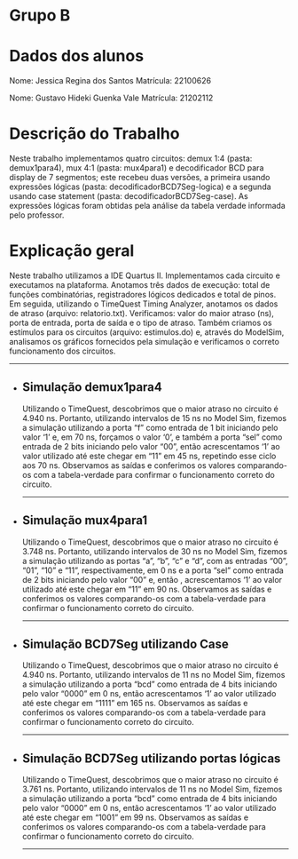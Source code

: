 # Grupo B

# Dados dos alunos
Nome: Jessica Regina dos Santos 
Matrícula: 22100626

Nome: Gustavo Hideki Guenka Vale
Matrícula: 21202112

# Descrição do Trabalho
Neste trabalho implementamos quatro circuitos: demux 1:4 (pasta: demux1para4), mux 4:1 (pasta: mux4para1) e decodificador BCD para display de 7 segmentos; este recebeu duas versões, a primeira usando expressões lógicas (pasta: decodificadorBCD7Seg-logica) e a segunda usando case statement (pasta: decodificadorBCD7Seg-case). As expressões lógicas foram obtidas pela análise da tabela verdade informada pelo professor.

# Explicação geral
Neste trabalho utilizamos a IDE Quartus II. Implementamos cada circuito e executamos na plataforma. Anotamos três dados de execução: total de funções combinatórias, registradores lógicos dedicados e total de pinos. Em seguida, utilizando o TimeQuest Timing Analyzer, anotamos os dados de atraso (arquivo: relatorio.txt). Verificamos: valor do maior atraso (ns), porta de entrada, porta de saída e o tipo de atraso. Também criamos os estímulos para os circuitos (arquivo: estimulos.do) e, através do ModelSim, analisamos os gráficos fornecidos pela simulação e verificamos o correto funcionamento dos circuitos.

---

- ## Simulação demux1para4
    Utilizando o TimeQuest, descobrimos que o maior atraso no circuito é 4.940 ns. Portanto, utilizando intervalos de 15 ns no Model Sim, fizemos a simulação utilizando a porta “f” como entrada de 1 bit iniciando pelo valor ‘1’ e, em 70 ns, forçamos o valor ‘0’, e também a porta “sel” como entrada de 2 bits iniciando pelo valor “00”, então acrescentamos ‘1’ ao valor utilizado até este chegar em “11” em 45 ns, repetindo esse ciclo aos 70 ns. Observamos as saídas e conferimos os valores comparando-os com a tabela-verdade para confirmar o funcionamento correto do circuito.

    ---


- ## Simulação mux4para1
    Utilizando o TimeQuest, descobrimos que o maior atraso no circuito é 3.748 ns. Portanto, utilizando intervalos de 30 ns no Model Sim, fizemos a simulação utilizando as portas “a”, “b”, “c” e “d”, com as entradas “00”, “01”, “10” e “11”, respectivamente, em 0 ns e a  porta “sel” como entrada de 2 bits iniciando pelo valor “00” e, então , acrescentamos ‘1’ ao valor utilizado até este chegar em “11” em 90 ns. Observamos as saídas e conferimos os valores comparando-os com a tabela-verdade para confirmar o funcionamento correto do circuito.

    ---

- ## Simulação BCD7Seg utilizando Case
    Utilizando o TimeQuest, descobrimos que o maior atraso no circuito é 4.940 ns. Portanto, utilizando intervalos de 11 ns no Model Sim, fizemos a simulação utilizando a porta “bcd” como entrada de 4 bits iniciando pelo valor “0000” em 0 ns, então acrescentamos ‘1’ ao valor utilizado até este chegar em “1111” em 165 ns. Observamos as saídas e conferimos os valores comparando-os com a tabela-verdade para confirmar o funcionamento correto do circuito.

    ---

- ## Simulação BCD7Seg utilizando portas lógicas
    Utilizando o TimeQuest, descobrimos que o maior atraso no circuito é 3.761 ns. Portanto, utilizando intervalos de 11 ns no Model Sim, fizemos a simulação utilizando a porta “bcd” como entrada de 4 bits iniciando pelo valor “0000” em 0 ns, então acrescentamos ‘1’ ao valor utilizado até este chegar em “1001” em 99 ns. Observamos as saídas e conferimos os valores comparando-os com a tabela-verdade para confirmar o funcionamento correto do circuito.

    ---

